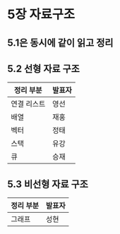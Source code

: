 # 5장 자료구조

## 5.1은 동시에 같이 읽고 정리

## 5.2 선형 자료 구조

| 정리 부분  | 발표자 |
|--------|-----|
| 연결 리스트 | 영선  |
| 배열     | 재홍  |
| 벡터     | 정태  |
| 스택     | 유강  |
| 큐      | 승재  |

## 5.3 비선형 자료 구조

| 정리 부분 | 발표자 |
|-------|-----|
| 그래프   | 성현  |